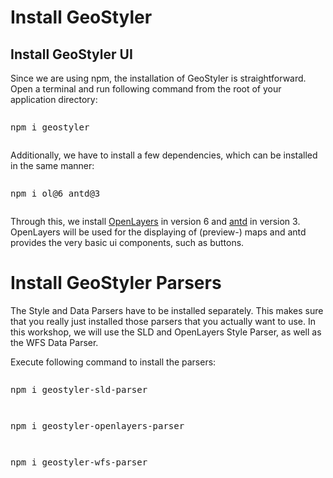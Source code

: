
# Install GeoStyler

## Install GeoStyler UI

Since we are using npm, the installation of GeoStyler is straightforward.
Open a terminal and run following command from the root of your application directory:

<pre><xmp>npm i geostyler</xmp></pre>

Additionally, we have to install a few dependencies, which can be installed in the same manner:

<pre><xmp>npm i ol@6 antd@3</xmp></pre>

Through this, we install [OpenLayers](https://openlayers.org/) in version 6 and [antd](https://ant.design/) in version 3. OpenLayers will be used
for the displaying of (preview-) maps and antd provides the very basic ui components, such as buttons.

# Install GeoStyler Parsers

The Style and Data Parsers have to be installed separately. This makes sure that you really just installed those parsers that you actually want to use.
In this workshop, we will use the SLD and OpenLayers Style Parser, as well as the WFS Data Parser.

Execute following command to install the parsers:

<pre><xmp>npm i geostyler-sld-parser</xmp></pre>
<pre><xmp>npm i geostyler-openlayers-parser</xmp></pre>
<pre><xmp>npm i geostyler-wfs-parser</xmp></pre>
